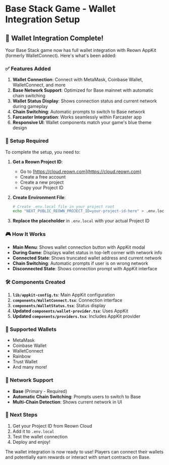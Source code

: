 # Base Stack Game - Wallet Integration Setup

## 🚀 Wallet Integration Complete!

Your Base Stack game now has full wallet integration with Reown AppKit (formerly WalletConnect). Here's what's been added:

### ✅ Features Added

1. **Wallet Connection**: Connect with MetaMask, Coinbase Wallet, WalletConnect, and more
2. **Base Network Support**: Optimized for Base mainnet with automatic chain switching
3. **Wallet Status Display**: Shows connection status and current network during gameplay
4. **Chain Switching**: Automatic prompts to switch to Base network
5. **Farcaster Integration**: Works seamlessly within Farcaster app
6. **Responsive UI**: Wallet components match your game's blue theme design

### 🔧 Setup Required

To complete the setup, you need to:

1. **Get a Reown Project ID**:
   - Go to [https://cloud.reown.com](https://cloud.reown.com)
   - Create a free account
   - Create a new project
   - Copy your Project ID

2. **Create Environment File**:
   ```bash
   # Create .env.local file in your project root
   echo "NEXT_PUBLIC_REOWN_PROJECT_ID=your-project-id-here" > .env.local
   ```

3. **Replace the placeholder** in `.env.local` with your actual Project ID

### 🎮 How It Works

- **Main Menu**: Shows wallet connection button with AppKit modal
- **During Game**: Displays wallet status in top-left corner with network info
- **Connected State**: Shows truncated wallet address and current network
- **Chain Switching**: Automatic prompts if user is on wrong network
- **Disconnected State**: Shows connection prompt with AppKit interface

### 🛠️ Components Created

1. **`lib/appkit-config.ts`**: Main AppKit configuration
2. **`components/WalletConnect.tsx`**: Connection interface
3. **`components/WalletStatus.tsx`**: Status display
4. **Updated `components/wallet-provider.tsx`**: Uses AppKit
5. **Updated `components/providers.tsx`**: Includes AppKit provider

### 🎯 Supported Wallets

- MetaMask
- Coinbase Wallet
- WalletConnect
- Rainbow
- Trust Wallet
- And many more!

### 🔗 Network Support

- **Base** (Primary - Required)
- **Automatic Chain Switching**: Prompts users to switch to Base
- **Multi-Chain Detection**: Shows current network in UI

### 🚀 Next Steps

1. Get your Project ID from Reown Cloud
2. Add it to `.env.local`
3. Test the wallet connection
4. Deploy and enjoy!

The wallet integration is now ready to use! Players can connect their wallets and potentially earn rewards or interact with smart contracts on Base.
